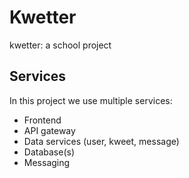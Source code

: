 # Kwetter
kwetter: a school project

## Services

In this project we use multiple services:
- Frontend
- API gateway
- Data services (user, kweet, message)
- Database(s)
- Messaging


